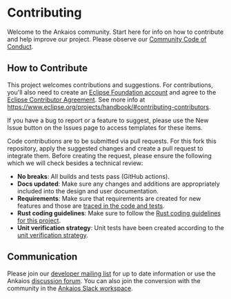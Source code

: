 # Contributing

Welcome to the Ankaios community. Start here for info on how to contribute and help improve our project.
Please observe our [Community Code of Conduct](./CODE_OF_CONDUCT.md).

## How to Contribute

This project welcomes contributions and suggestions.
For contributions, you'll also need to create an [Eclipse Foundation account](https://accounts.eclipse.org/) and agree to the [Eclipse Contributor Agreement](https://www.eclipse.org/legal/ECA.php). See more info at <https://www.eclipse.org/projects/handbook/#contributing-contributors>.

If you have a bug to report or a feature to suggest, please use the New Issue button on the Issues page to access templates for these items.

Code contributions are to be submitted via pull requests.
For this fork this repository, apply the suggested changes and create a
pull request to integrate them.
Before creating the request, please ensure the following which we will check
besides a technical review:

- **No breaks**: All builds and tests pass (GitHub actions).
- **Docs updated**: Make sure any changes and additions are appropriately included into the design and user documentation.
- **Requirements**: Make sure that requirements are created for new features and those are [traced in the code and tests](https://eclipse-ankaios.github.io/ankaios/main/development/requirement-tracing/).
- **Rust coding guidelines**: Make sure to follow the [Rust coding guidelines for this project](https://eclipse-ankaios.github.io/ankaios/main/development/rust-coding-guidelines/).
- **Unit verification strategy**: Unit tests have been created according to the [unit verification strategy](https://eclipse-ankaios.github.io/ankaios/main/development/unit-verification/).

## Communication

Please join our [developer mailing list](https://accounts.eclipse.org/mailing-list/ankaios-dev) for up to date information or use the Ankaios [discussion forum](https://github.com/eclipse-ankaios/ankaios/discussions).
You can also join the conversion with the community in the [Ankaios Slack workspace](https://github.com/eclipse-ankaios/ankaios/wiki#slack).
